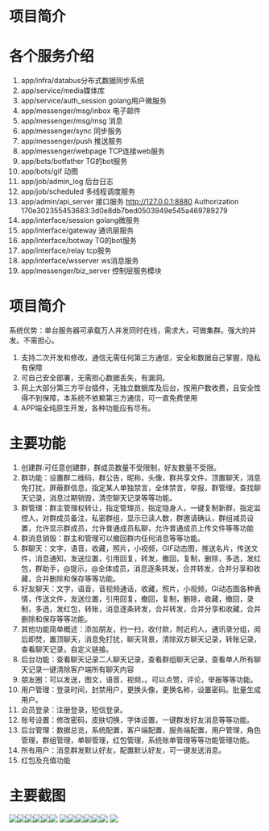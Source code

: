 # 项目简介

# 各个服务介绍
1. app/infra/databus分布式数据同步系统
2. app/service/media媒体库
3. app/service/auth_session golang用户微服务
4. app/messenger/msg/inbox 电子邮件
5. app/messenger/msg/msg 消息
6. app/messenger/sync 同步服务
7. app/messenger/push 推送服务
8. app/messenger/webpage TCP连接web服务
9. app/bots/botfather TG的bot服务
10. app/bots/gif 动图
11. app/job/admin_log 后台日志
12. app/job/scheduled 多线程调度服务
13. app/admin/api_server 接口服务   http://127.0.0.1:8880  Authorization  170e302355453683:3d0e8db7bed0503949e545a469789279
14. app/interface/session golang微服务
15. app/interface/gateway 通讯层服务
16. app/interface/botway TG的bot服务
17. app/interface/relay tcp服务
18. app/interface/wsserver ws消息服务
19. app/messenger/biz_server 控制层服务模块

# 项目简介
系统优势：单台服务器可承载万人并发同时在线，需求大，可做集群。强大的并发。不需担心。

1. 支持二次开发和修改，通信无需任何第三方通信，安全和数据自己掌握，隐私有保障
2. 可自己安全部署，无需担心数据丢失，有漏洞。
3. 网上大部分第三方平台插件，无独立数据库及后台，按用户数收费，且安全性得不到保障，本系统不依赖第三方通信，可一直免费使用
4. APP端全纯原生开发，各种功能应有尽有。




# 主要功能

1. 创建群:可任意创建群，群成员数量不受限制，好友数量不受限。
2. 群功能：设置群二维码，群公告，昵称，头像，群共享文件，顶置聊天，消息免打扰，屏蔽群信息，指定某人单独禁言，全体禁言，举报，群管理，查找聊天记录，消息过期销毁，清空聊天记录等等功能。
3. 群管理：群主管理权转让，指定管理员，指定隐身人，一键复制新群，指定监控人，对群成员备注，私密群组，显示已读人数，群邀请确认，群组减员设置，允许显示群成员，允许普通成员私聊，允许普通成员上传文件等等功能
4. 群消息销毁：群主和管理可以撤回群内任何消息等等功能。
5. 群聊天：文字，语音，收藏，照片，小视频，GIF动态图，推送名片，传送文件，消息通知，发送位置，引用回复，转发，撤回，复制，删除，多选，发红包，群助手，@提示，@全体成员，消息逐条转发，合并转发，合并分享和收藏，合并删除和保存等等功能。
6. 好友聊天：文字，语音，音视频通话，收藏，照片，小视频，GI动态图各种表情，传送文件，发送位置，引用回复，撤回，复制，删除，收藏，撤回，录制，多选，发红包，转账，消息逐条转发，合并转发，合并分享和收藏，合并删除和保存等等功能。
7. 其他功能简单概述：添加朋友，扫一扫，收付款，附近的人，通讯录分组，阅后即焚，置顶聊天，消息免打扰，聊天背景，清除双方聊天记录，转账记录，查看聊天记录，自定义链接。
8. 后台功能：查看聊天记录二人聊天记录，查看群组聊天记录，查看单人所有聊天记录一键清除客户端所有聊天内容
9. 朋友圈：可以发送，图文，语音，视频，。可以点赞，评论，举报等等功能。
10. 用户管理：登录时间，封禁用户，更换头像，更换名称，设置密码。批量生成用户。
11. 会员登录：注册登录，短信登录。
12. 账号设置：修改密码，皮肤切换，字体设置，一键群发好友消息等等功能。
13. 后台管理：数据总览，系统配置，客户端配置，服务端配置，用户管理，角色管理，群组管理，单聊管理，红包管理，系统账单管理等等功能管理功能。
14. 所有用户：消息群发默认好友，配置默认好友，可一键发送消息。
15. 红包及充值功能

# 主要截图

![](img/1.jpg)![](img/2.jpg)![](img/3.jpg)![](img/4.jpg)![](img/5.jpg)![](img/6.jpg)
![](img/7.jpg)![](img/8.jpg)![](img/9.jpg)![](img/10.jpg)![](img/11.jpg)![](img/12.jpg)
![](img/13.jpg)